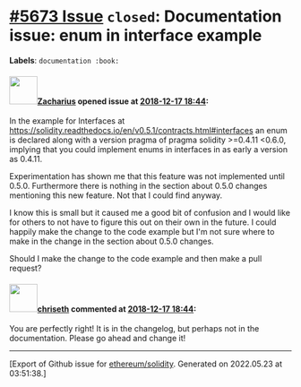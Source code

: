 # [\#5673 Issue](https://github.com/ethereum/solidity/issues/5673) `closed`: Documentation issue:  enum in interface example
**Labels**: `documentation :book:`


#### <img src="https://avatars.githubusercontent.com/u/14855691?u=2272c2d29ab96372cdbc4be616430760f151b607&v=4" width="50">[Zacharius](https://github.com/Zacharius) opened issue at [2018-12-17 18:44](https://github.com/ethereum/solidity/issues/5673):

In the example for Interfaces at https://solidity.readthedocs.io/en/v0.5.1/contracts.html#interfaces an enum is declared along with a version pragma of pragma solidity >=0.4.11 <0.6.0, implying that you could implement enums in interfaces in as early a version as 0.4.11.

Experimentation has shown me that this feature was not implemented until 0.5.0. Furthermore there is nothing in the section about 0.5.0 changes mentioning this new feature. Not that I could find anyway. 

I know this is small but it caused me a good bit of confusion and I would like for others to not have to figure this out on their own in the future. I could happily make the change to the code example but I'm not sure where to make in the change in the section about 0.5.0 changes.

Should I make the change to the code example and then make a pull request?

#### <img src="https://avatars.githubusercontent.com/u/9073706?v=4" width="50">[chriseth](https://github.com/chriseth) commented at [2018-12-17 18:44](https://github.com/ethereum/solidity/issues/5673#issuecomment-447965030):

You are perfectly right! It is in the changelog, but perhaps not in the documentation. Please go ahead and change it!


-------------------------------------------------------------------------------



[Export of Github issue for [ethereum/solidity](https://github.com/ethereum/solidity). Generated on 2022.05.23 at 03:51:38.]
